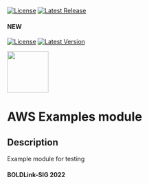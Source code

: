 [![License](https://img.shields.io/badge/License-Apache-green.svg)](https://github.com/patrickmukumbu/test-repo/blob/main/LICENSE)
[![Latest Release](https://img.shields.io/github/release/patrickmukumbu/test-repo.svg)](https://github.com/patrickmukumbu/test-repo/releases/latest)

#### NEW
[![License](https://img.shields.io/badge/License-Apache%202.0-blue.svg)](https://opensource.org/licenses/Apache-2.0)
[![Latest Version](https://img.shields.io/github/release/patrickmukumbu/test-repo.svg?style=flat-square)](https://github.com/patrickmukumbu/test-repo/releases)

[<img src="https://avatars.githubusercontent.com/u/25388280?s=200&v=4" width="96"/>](https://boldlink.io)

# AWS Examples module

## Description

Example module for testing

#### BOLDLink-SIG 2022
